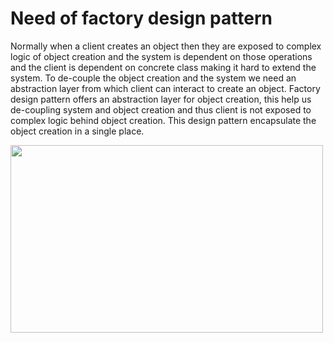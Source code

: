 # Need of factory design pattern
Normally when a client creates an object then they are exposed to complex logic of object creation and the system is dependent on those operations and the client is dependent on concrete class making it hard to extend the system. To de-couple the object creation and the system we need an abstraction layer from which client can interact to create an object.
Factory design pattern offers an abstraction layer for object creation, this help us de-coupling system and object creation and thus client is not exposed to complex logic behind object creation. This design pattern encapsulate the object creation in a single place.

<img src="https://github.com/user-attachments/assets/4f1e6db8-fcab-4de8-b8ef-3b4c83f1d602" width="500" height="300" />


